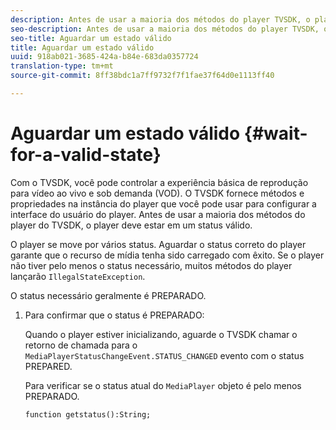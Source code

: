 ```yaml
---
description: Antes de usar a maioria dos métodos do player TVSDK, o player deve estar em um status válido.
seo-description: Antes de usar a maioria dos métodos do player TVSDK, o player deve estar em um status válido.
seo-title: Aguardar um estado válido
title: Aguardar um estado válido
uuid: 918ab021-3685-424a-b84e-683da0357724
translation-type: tm+mt
source-git-commit: 8ff38bdc1a7ff9732f7f1fae37f64d0e1113ff40

---
```



# Aguardar um estado válido {#wait-for-a-valid-state}

Com o TVSDK, você pode controlar a experiência básica de reprodução para vídeo ao vivo e sob demanda (VOD). O TVSDK fornece métodos e propriedades na instância do player que você pode usar para configurar a interface do usuário do player. Antes de usar a maioria dos métodos do player do TVSDK, o player deve estar em um status válido.

O player se move por vários status. Aguardar o status correto do player garante que o recurso de mídia tenha sido carregado com êxito. Se o player não tiver pelo menos o status necessário, muitos métodos do player lançarão `IllegalStateException`.

O status necessário geralmente é PREPARADO.

1. Para confirmar que o status é PREPARADO:

   Quando o player estiver inicializando, aguarde o TVSDK chamar o retorno de chamada para o `MediaPlayerStatusChangeEvent.STATUS_CHANGED` evento com o status PREPARED.

   Para verificar se o status atual do `MediaPlayer` objeto é pelo menos PREPARADO.

   ```
   function getstatus():String;
   ```
